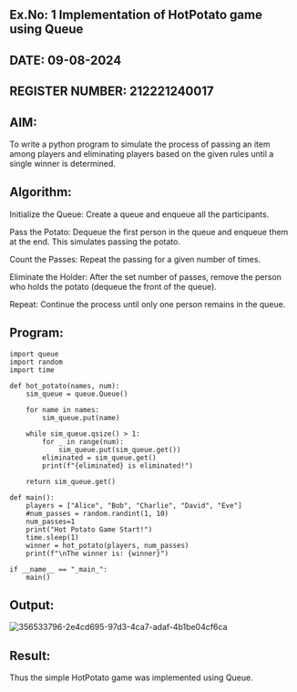 ## Ex.No: 1 Implementation of HotPotato game using Queue

## DATE: 09-08-2024
## REGISTER NUMBER: 212221240017
## AIM:

To write a python program to simulate the process of passing an item among players and eliminating players based on the given rules until a single winner is determined.

## Algorithm:

Initialize the Queue: Create a queue and enqueue all the participants.

Pass the Potato: Dequeue the first person in the queue and enqueue them at the end. This simulates passing the potato.

Count the Passes: Repeat the passing for a given number of times.

Eliminate the Holder: After the set number of passes, remove the person who holds the potato (dequeue the front of the queue).

Repeat: Continue the process until only one person remains in the queue.

## Program:
```
import queue
import random
import time

def hot_potato(names, num):
    sim_queue = queue.Queue()

    for name in names:
        sim_queue.put(name)

    while sim_queue.qsize() > 1:
        for _ in range(num):
            sim_queue.put(sim_queue.get())
        eliminated = sim_queue.get()
        print(f"{eliminated} is eliminated!")

    return sim_queue.get()

def main():
    players = ["Alice", "Bob", "Charlie", "David", "Eve"]
    #num_passes = random.randint(1, 10)
    num_passes=1
    print("Hot Potato Game Start!")
    time.sleep(1)
    winner = hot_potato(players, num_passes)
    print(f"\nThe winner is: {winner}")

if __name__ == "_main_":
    main()
```

## Output:

![356533796-2e4cd695-97d3-4ca7-adaf-4b1be04cf6ca](https://github.com/user-attachments/assets/99c98632-c10f-4efe-ab23-c020a6db4f03)

## Result:

Thus the simple HotPotato game was implemented using Queue.





